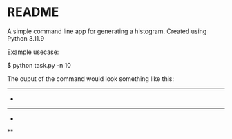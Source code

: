 # README
A simple command line app for generating a histogram. Created using Python 3.11.9

Example usecase:

$ python task.py -n 10

The ouput of the command would look something like this:
***
*
***
*
**
